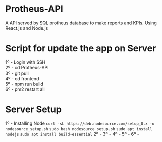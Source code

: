 # Protheus-API
A API served by SQL protheus database to make reports and KPIs. Using React.js and Node.js

# Script for update the app on Server

1º - Login with SSH<br/>
2º - cd Protheus-API<br/>
3º - git pull<br/>
4º - cd frontend<br/>
5º - npm run build<br/>
6º - pm2 restart all<br/>

# Server Setup

1º - Installing Node
```curl -sL https://deb.nodesource.com/setup_8.x -o nodesource_setup.sh```
```sudo bash nodesource_setup.sh```
```sudo apt install nodejs```
```sudo apt install build-essential```
2º - 
3º - 
4º - 
5º - 
6º - 